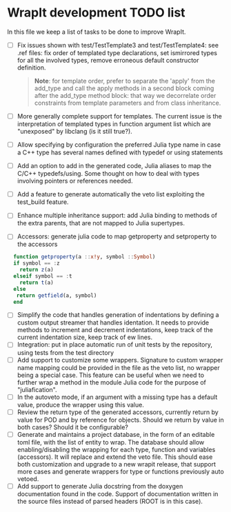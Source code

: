 # WrapIt development TODO list

In this file we keep a list of tasks to be done to improve WrapIt.

   - [ ] Fix issues shown with test/TestTemplate3 and test/TestTemplate4: see .ref files: fix order of templated type declarations, set ismirrored types for all the involved types, remove erroneous default constructor definition. 
   
      > **Note**: for template order, prefer to separate the 'apply' from the add_type and call the apply methods in a second block coming after the add_type method block: that way we decorrelate order constraints from template parameters and from class inheritance. 
   - [ ] More generally complete support for templates. The current issue is the interpretation of templated types in function argument list which are "unexposed" by libclang (is it still true?).
   - [ ] Allow specifying by configuration the preferred Julia type name in case a C++ type has several names defined with typedef or using statements
   - [ ] Add an option to add in the generated code, Julia aliases to map the C/C++ typedefs/using. Some thought on how to deal with types involving pointers or references needed.
   - [ ] Add a feature to generate automatically the veto list exploiting the test_build feature.
   - [ ] Enhance multiple inheritance support: add Julia binding to methods of the extra parents, that are not mapped to Julia supertypes.
   - [ ] Accessors: generate julia code to map getproperty and setproperty to the accessors
```julia
  function getproperty(a ::x!y, symbol ::Symbol)
  if symbol == :z
    return z(a)
  elseif symbol == :t
    return t(a)
  else
   return getfield(a, symbol)
  end
```
   - [ ] Simplify the code that handles generation of indentations by defining a custom output streamer that handles identation. It needs to provide methods to increment and decrement indentations, keep track of the current indentation size, keep track of ew lines.
   - [ ] Integration: put in place automatic run of unit tests by the repository, using tests from the test directory
   - [ ] Add support to customize some wrappers. Signature to custom wrapper name mapping could be provided in the file as the veto list, no wrapper being a special case. This feature can be useful when we need to further wrap a method in the module Julia code for the purpose of "juliafication". 
   - [ ] In the autoveto mode, if an argument with a missing type has a default value, produce the wrapper using this value.
   - [ ] Review the return type of the generated accessors, currently return by value for POD and by reference for objects. Should we return by value in both cases? Should it be configurable?
   - [ ] Generate and maintains a project database, in the form of an editable toml file, with the list of entity to wrap. The database should allow enabling/disabling the wrapping for each type, function and variables (accessors). It will replace and extend the veto file. This should ease both customization and upgrade to a new wrapit release, that support more cases and generate wrappers for type or functions previously auto vetoed.
   - [ ] Add support to generate Julia docstring from the doxygen documentation found in the code. Support of documentation written in the source files instead of parsed headers (ROOT is in this case).
